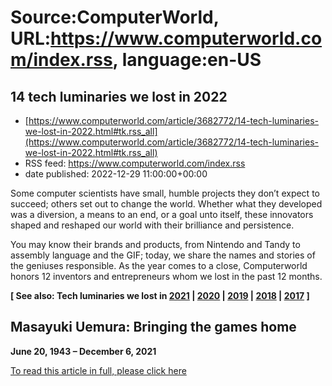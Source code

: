 # Source:ComputerWorld, URL:https://www.computerworld.com/index.rss, language:en-US

## 14 tech luminaries we lost in 2022
 - [https://www.computerworld.com/article/3682772/14-tech-luminaries-we-lost-in-2022.html#tk.rss_all](https://www.computerworld.com/article/3682772/14-tech-luminaries-we-lost-in-2022.html#tk.rss_all)
 - RSS feed: https://www.computerworld.com/index.rss
 - date published: 2022-12-29 11:00:00+00:00

<article>
	<section class="page">
<p>Some computer scientists have small, humble projects they don’t expect to succeed; others set out to change the world. Whether what they developed was a diversion, a means to an end, or a goal unto itself, these innovators shaped and reshaped our world with their brilliance and persistence.</p><p>You may know their brands and products, from Nintendo and Tandy to assembly language and the GIF; today, we share the names and stories of the geniuses responsible. As the year comes to a close, Computerworld honors 12 inventors and entrepreneurs whom we lost in the past 12 months.</p><aside class="fakesidebar"><strong>[ See also: Tech luminaries we lost in <a href="https://www.computerworld.com/article/3644496/tech-luminaries-we-lost-in-2021.html">2021</a> | <a href="https://www.computerworld.com/article/3682895/13-tech-luminaries-we-lost-in-2020.html">2020</a> | <a href="https://www.computerworld.com/article/3682759/tech-luminaries-we-lost-in-2019.html">2019</a> | <a href="https://www.computerworld.com/article/3682781/tech-luminaries-we-lost-in-2018.html">2018</a> | <a href="https://www.computerworld.com/article/3682780/tech-luminaries-we-lost-in-2017.html">2017</a> ]</strong></aside>
<h2>Masayuki Uemura: Bringing the games home</h2>
<p><strong>June 20, 1943 – December 6, 2021</strong></p><p class="jumpTag"><a href="https://www.computerworld.com/article/3682772/14-tech-luminaries-we-lost-in-2022.html#jump">To read this article in full, please click here</a></p></section></article>

